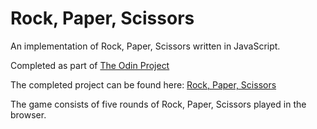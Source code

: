 # Rock, Paper, Scissors

An implementation of Rock, Paper, Scissors written in JavaScript.

Completed as part of [The Odin Project](https://www.theodinproject.com/courses/web-development-101/lessons/rock-paper-scissors)

The completed project can be found here: [Rock, Paper, Scissors](https://rockpaperscissors.antholex.co.uk/)

The game consists of five rounds of Rock, Paper, Scissors played in the browser.
